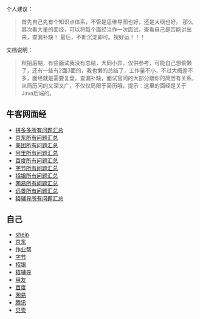 个人建议：

>  首先自己先有个知识点体系，不管是思维导图也好，还是大纲也好。
> 那么其次看大量的面经，可以将每个面经当作一次面试，查看自己是否能讲出来，查漏补缺！
> 最后，不断沉淀即可。祝好运！！！

文档说明：

> 秋招后期，有些面试我没有总结，大同小异，仅供参考，可能自己想偷懒了，还有一些有2面3面的，我也懒的总结了，工作量不小，不过大概差不多，面经就是需要复盘，查漏补缺，面试官问的大部分跟你的简历有关系，从简历问的又深又广，不仅仅局限于简历哦，提示：这里的面经是关于Java后端的。

## 牛客网面经
- [拼多多所有问题汇总](拼多多所有问题汇总.md)
- [京东所有问题汇总](京东所有问题汇总.md)
- [美团所有问题汇总](美团所有问题汇总.md)
- [阿里所有问题汇总](阿里所有问题汇总.md)
- [百度所有问题汇总](百度所有问题汇总.md)
- [字节所有问题汇总](字节所有问题汇总.md)
- [招银所有问题汇总](招银所有问题汇总.md)
- [网易所有问题汇总](网易所有问题汇总.md)
- [远景所有问题汇总](远景所有问题汇总.md)
- [猿辅导所有问题汇总](猿辅导所有问题汇总.md)

## 自己

- [shein](myshein.md)
- [京东](my京东.md)
- [作业帮](my作业帮.md)
- [字节](my字节.md)
- [招银](my招银.md)
- [猿辅导](my猿辅导.md)
- [用友](my用友.md)
- [百度](my百度.md)
- [网易](my网易.md)
- [腾讯](my腾讯.md)
- [贝壳](my贝壳.md)